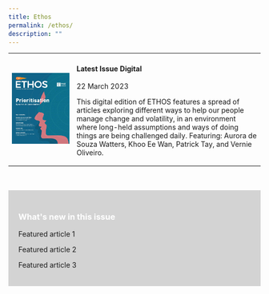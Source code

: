 ```yaml
---
title: Ethos
permalink: /ethos/
description: ""
---
```

<style>
	.whatsnew
	{
	padding:20px;
	background-color:lightgrey;
	}
	
	.whatsnew h3
	{
	color: white;
	}
	
	
</style>

<div class="container">
	
<table class="grid-container">	
<tbody>
	<tr>
	<td>
	<img src="images/Ethos_Images/Ethos_Digital_Issue_10/EthosDigital_Issue_Mar23_Cov.jpg">
	</td>
<td>
	<h4>Latest Issue Digital</h4>
	<p>22 March 2023</p>
	<p>This digital edition of ETHOS features a spread of articles exploring different ways to help our people manage change and volatility, in an environment where long-held assumptions and ways of doing things are being challenged daily. Featuring: Aurora de Souza Watters, Khoo Ee Wan, Patrick Tay, and Vernie Oliveiro.</p>
	</td>
	</tr>
	</tbody>
</table>
	<br><br>
	<div class="whatsnew">
		<h3>What's new in this issue</h3>
		<p>Featured article 1</p>
		<p>Featured article 2</p>
		<p>Featured article 3</p>
	</div>
	</div>